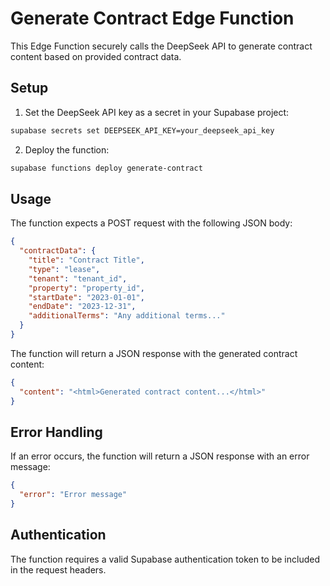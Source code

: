 # Generate Contract Edge Function

This Edge Function securely calls the DeepSeek API to generate contract content based on provided contract data.

## Setup

1. Set the DeepSeek API key as a secret in your Supabase project:

```bash
supabase secrets set DEEPSEEK_API_KEY=your_deepseek_api_key
```

2. Deploy the function:

```bash
supabase functions deploy generate-contract
```

## Usage

The function expects a POST request with the following JSON body:

```json
{
  "contractData": {
    "title": "Contract Title",
    "type": "lease",
    "tenant": "tenant_id",
    "property": "property_id",
    "startDate": "2023-01-01",
    "endDate": "2023-12-31",
    "additionalTerms": "Any additional terms..."
  }
}
```

The function will return a JSON response with the generated contract content:

```json
{
  "content": "<html>Generated contract content...</html>"
}
```

## Error Handling

If an error occurs, the function will return a JSON response with an error message:

```json
{
  "error": "Error message"
}
```

## Authentication

The function requires a valid Supabase authentication token to be included in the request headers.

